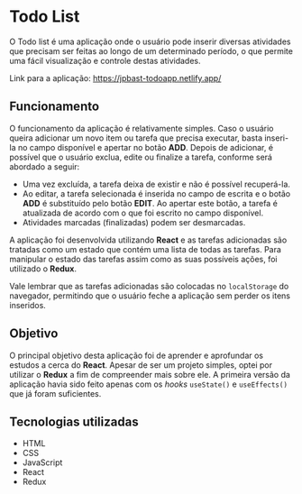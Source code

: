 # Todo List
O Todo list é uma aplicação onde o usuário pode inserir diversas atividades que precisam ser feitas ao longo de um determinado período, o que permite uma fácil visualização e controle destas atividades.

Link para a aplicação: https://jpbast-todoapp.netlify.app/

## Funcionamento
O funcionamento da aplicação é relativamente simples. Caso o usuário queira adicionar um novo item ou tarefa que precisa executar, basta inseri-la no campo disponível e apertar no botão **ADD**. 
Depois de adicionar, é possível que o usuário exclua, edite ou finalize a tarefa, conforme será abordado a seguir:

- Uma vez excluída, a tarefa deixa de existir e não é possível recuperá-la. 
- Ao editar, a tarefa selecionada é inserida no campo de escrita e o botão **ADD** é substituído pelo botão **EDIT**. Ao apertar este botão, a tarefa é atualizada de acordo com o que foi escrito no campo disponível.
- Atividades marcadas (finalizadas) podem ser desmarcadas.

A aplicação foi desenvolvida utilizando **React** e as tarefas adicionadas são tratadas como um estado que contém uma lista de todas as tarefas. Para manipular o estado das tarefas assim como as suas possíveis ações, foi utilizado o **Redux**.

Vale lembrar que as tarefas adicionadas são colocadas no `localStorage` do navegador, permitindo que o usuário feche a aplicação sem perder os itens inseridos.

## Objetivo
O principal objetivo desta aplicação foi de aprender e aprofundar os estudos a cerca do **React**. Apesar de ser um projeto simples, optei por utilizar o **Redux** a fim de compreender mais sobre ele. A primeira versão da aplicação havia sido feito apenas com os *hooks* `useState()` e `useEffects()` que já foram suficientes.

## Tecnologias utilizadas
- HTML
- CSS
- JavaScript
- React
- Redux
